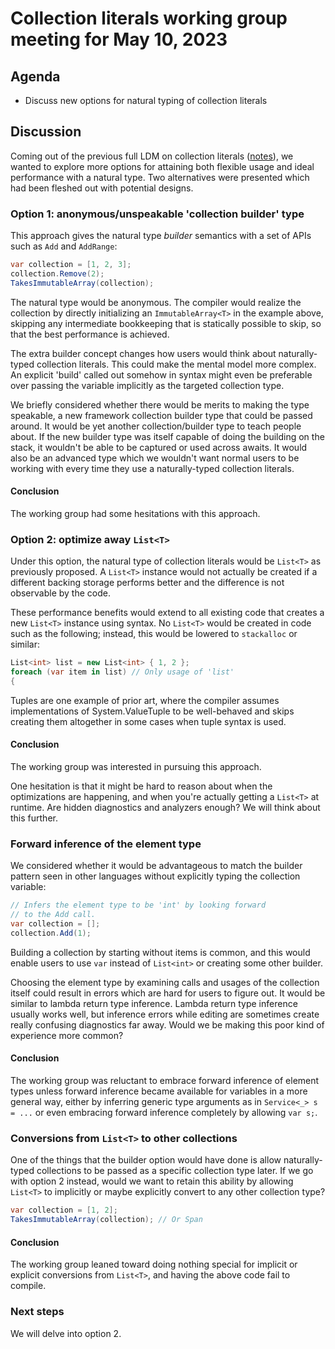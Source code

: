 # Collection literals working group meeting for May 10, 2023

## Agenda

* Discuss new options for natural typing of collection literals

## Discussion

Coming out of the previous full LDM on collection literals ([notes](https://github.com/dotnet/csharplang/blob/main/meetings/2023/LDM-2023-05-03.md#collection-literal-natural-type)), we wanted to explore more options for attaining both flexible usage and ideal performance with a natural type. Two alternatives were presented which had been fleshed out with potential designs.

### Option 1: anonymous/unspeakable 'collection builder' type

This approach gives the natural type _builder_ semantics with a set of APIs such as `Add` and `AddRange`:

```cs
var collection = [1, 2, 3];
collection.Remove(2);
TakesImmutableArray(collection);
```

The natural type would be anonymous. The compiler would realize the collection by directly initializing an `ImmutableArray<T>` in the example above, skipping any intermediate bookkeeping that is statically possible to skip, so that the best performance is achieved.

The extra builder concept changes how users would think about naturally-typed collection literals. This could make the mental model more complex. An explicit 'build' called out somehow in syntax might even be preferable over passing the variable implicitly as the targeted collection type.

We briefly considered whether there would be merits to making the type speakable, a new framework collection builder type that could be passed around. It would be yet another collection/builder type to teach people about. If the new builder type was itself capable of doing the building on the stack, it wouldn't be able to be captured or used across awaits. It would also be an advanced type which we wouldn't want normal users to be working with every time they use a naturally-typed collection literals.

#### Conclusion

The working group had some hesitations with this approach.

### Option 2: optimize away `List<T>`

Under this option, the natural type of collection literals would be `List<T>` as previously proposed. A `List<T>` instance would not actually be created if a different backing storage performs better and the difference is not observable by the code.

These performance benefits would extend to all existing code that creates a new `List<T>` instance using syntax. No `List<T>` would be created in code such as the following; instead, this would be lowered to `stackalloc` or similar:

```cs
List<int> list = new List<int> { 1, 2 };
foreach (var item in list) // Only usage of 'list'
{
```

Tuples are one example of prior art, where the compiler assumes implementations of System.ValueTuple to be well-behaved and skips creating them altogether in some cases when tuple syntax is used.

#### Conclusion

The working group was interested in pursuing this approach.

One hesitation is that it might be hard to reason about when the optimizations are happening, and when you're actually getting a `List<T>` at runtime. Are hidden diagnostics and analyzers enough? We will think about this further.

### Forward inference of the element type

We considered whether it would be advantageous to match the builder pattern seen in other languages without explicitly typing the collection variable:

```cs
// Infers the element type to be 'int' by looking forward
// to the Add call.
var collection = [];
collection.Add(1);
```

Building a collection by starting without items is common, and this would enable users to use `var` instead of `List<int>` or creating some other builder.

Choosing the element type by examining calls and usages of the collection itself could result in errors which are hard for users to figure out. It would be similar to lambda return type inference. Lambda return type inference usually works well, but inference errors while editing are sometimes create really confusing diagnostics far away. Would we be making this poor kind of experience more common?

#### Conclusion

The working group was reluctant to embrace forward inference of element types unless forward inference became available for variables in a more general way, either by inferring generic type arguments as in `Service<_> s = ...` or even embracing forward inference completely by allowing `var s;`.

### Conversions from `List<T>` to other collections

One of the things that the builder option would have done is allow naturally-typed collections to be passed as a specific collection type later. If we go with option 2 instead, would we want to retain this ability by allowing `List<T>` to implicitly or maybe explicitly convert to any other collection type?

```cs
var collection = [1, 2];
TakesImmutableArray(collection); // Or Span
```

#### Conclusion

The working group leaned toward doing nothing special for implicit or explicit conversions from `List<T>`, and having the above code fail to compile.

### Next steps

We will delve into option 2.
